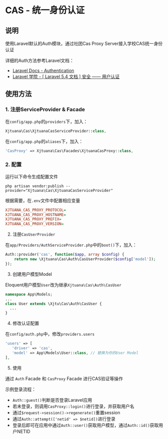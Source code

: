 # CAS - 统一身份认证

## 说明

使用Laravel默认的Auth模块，通过社团Cas Proxy Server接入学校CAS统一身份认证  

详细的Auth方法参考Laravel文档：
- [Laravel Docs - Authentication](https://laravel.com/docs/5.4/authentication)
- [Laravel 学院 - [ Laravel 5.4 文档 ] 安全 —— 用户认证](http://laravelacademy.org/post/6803.html)

## 使用方法

### 1. 注册ServiceProvider & Facade

在`config/app.php`的`providers`下，加入：

```php
Xjtuana\Cas\XjtuanaCasServiceProvider::class,
```

在`config/app.php`的`aliases`下，加入：

```php
'CasProxy' => Xjtuana\Cas\Facades\XjtuanaCasProxy::class,
```

### 2. 配置

运行以下命令生成配置文件

```shell
php artisan vendor:publish --provider="Xjtuana\Cas\XjtuanaCasServiceProvider"
```

根据需要，在`.env`文件中配置相应变量

```ini
XJTUANA_CAS_PROXY_PROTOCOL=
XJTUANA_CAS_PROXY_HOSTNAME=
XJTUANA_CAS_PROXY_PREFIX=
XJTUANA_CAS_PROXY_VERSION=
```

2. 注册`CasUserProvider`

在`app/Providers/AuthServiceProvider.php`中的`boot()`下，加入：
```php
Auth::provider('cas', function($app, array $config) {
    return new \Xjtuana\Cas\Auth\CasUserProvider($config['model']);
});
```

3. 创建用户模型Model

Eloquent用户模型`User`改为继承`Xjtuana\Cas\Auth\CasUser`
```php
namespace App\Models;
...
class User extends \Xjtu\Cas\Auth\CasUser {
  ...
}

```

4. 修改认证配置

在`config/auth.php`中，修改`providers.users`

 ```php
'users' => [
    'driver' => 'cas',
    'model' => App\Models\User::class, // 替换为你的User Model
],
 ```

5. 使用
 
通过 `Auth` Facade 和 `CasProxy` Facade 进行CAS验证等操作

示例登录流程：
- `Auth::guest()`判断是否登录Laravel应用
- 若未登录，则调用`CasProxy::login()`进行登录，并获取用户名
- 通过`$request->session()->regenerate()`重置session
- 通过`Auth::attempt(['netid' => $netid])`进行登录
- 登录后即可在应用中通过`Auth::user()`获取用户模型，通过`Auth::id()`获取用户NETID
